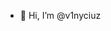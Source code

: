 - 👋 Hi, I’m @v1nyciuz

<!---
Tenho 22 anos, sou de Uberlândia/MG.
Faço Sistemas de inromação, mas ainda nao encontrei uma área especifica para me dedicar afinco.
Esse ano conheci Salesforce, comecei a estudar mas atualemtenedei uma parada e recentemente comecei no front-end, gostei bastante e pretendo focar mais nela.
--->
